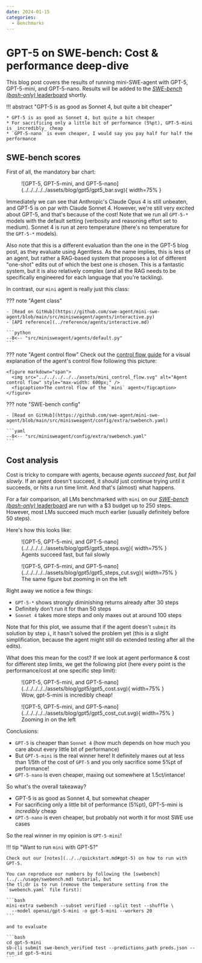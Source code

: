```yaml
---
date: 2024-01-15
categories:
  - Benchmarks
---
```


# GPT-5 on SWE-bench: Cost & performance deep-dive

This blog post covers the results of running mini-SWE-agent with GPT-5, GPT-5-mini, and GPT-5-nano.
Results will be added to the [*SWE-bench (bash-only)* leaderboard](https://swebench.com) shortly.

!!! abstract "GPT-5 is as good as Sonnet 4, but quite a bit cheaper"

    * GPT-5 is as good as Sonnet 4, but quite a bit cheaper
    * For sacrificing only a little bit of performance (5%pt), GPT-5-mini is _incredibly_ cheap
    * `GPT-5-nano` is even cheaper, I would say you pay half for half the performance

<!-- more -->

## SWE-bench scores

First of all, the mandatory bar chart:

<figure markdown="span">
  ![GPT-5, GPT-5-mini, and GPT-5-nano](../../../../../assets/blog/gpt5/gpt5_bar.svg){ width=75% }
</figure>

Immediately we can see that Anthropic's Claude Opus 4 is still unbeaten, and GPT-5 is on par with Claude Sonnet 4.
However, we're still very excited about GPT-5, and that's because of the cost!
Note that we run all `GPT-5-*` models with the default setting (verbosity and reasoning effort set to medium).
Sonnet 4 is run at zero temperature (there's no temperature for the `GPT-5-*` models).

Also note that this is a different evaluation than the one in the GPT-5 blog post, as they evaluate using
Agentless. As the name implies, this is less of an agent, but rather a RAG-based system that proposes a lot of different
"one-shot" edits out of which the best one is chosen.
This is a fantastic system, but it is also relatively complex (and all the RAG needs to be specifically engineered for each language that you're tackling).

In contrast, our `mini` agent is really just this class:

??? note "Agent class"

    - [Read on GitHub](https://github.com/swe-agent/mini-swe-agent/blob/main/src/minisweagent/agents/interactive.py)
    - [API reference](../reference/agents/interactive.md)

    ```python
    --8<-- "src/minisweagent/agents/default.py"
    ```

??? note "Agent control flow"
    Check out the [control flow guide](../../advanced/control_flow.md) for a visual explanation of the agent's control flow following this picture:

    <figure markdown="span">
      <img src="../../../../../assets/mini_control_flow.svg" alt="Agent control flow" style="max-width: 600px;" />
      <figcaption>The control flow of the `mini` agent</figcaption>
    </figure>

??? note "SWE-bench config"

    - [Read on GitHub](https://github.com/swe-agent/mini-swe-agent/blob/main/src/minisweagent/config/extra/swebench.yaml)

    ```yaml
    --8<-- "src/minisweagent/config/extra/swebench.yaml"
    ```

## Cost analysis

Cost is tricky to compare with agents, because *agents succeed fast, but fail slowly*.
If an agent doesn't succeed, it _should_ just continue trying until it succeeds, or hits a run time limit.
And that's (almost) what happens.

For a fair comparison, all LMs benchmarked with `mini` on our [*SWE-bench (bash-only)* leaderboard](https://swebench.com) are run with a $3 budget up to 250 steps.
However, most LMs succeed much much earlier (usually definitely before 50 steps).

Here's how this looks like:

<figure markdown="span">
  ![GPT-5, GPT-5-mini, and GPT-5-nano](../../../../../assets/blog/gpt5/gpt5_steps.svg){ width=75% }
  <figcaption>Agents succeed fast, but fail slowly</figcaption>
</figure>

<figure markdown="span">
  ![GPT-5, GPT-5-mini, and GPT-5-nano](../../../../../assets/blog/gpt5/gpt5_steps_cut.svg){ width=75% }
  <figcaption>The same figure but zooming in on the left</figcaption>
</figure>

Right away we notice a few things:

* `GPT-5-*` shows strongly diminishing returns already after 30 steps
* Definitely don't run it for than 50 steps
* `Sonnet 4` takes more steps and only maxes out at around 100 steps

Note that for this plot, we assume that if the agent doesn't `submit` its solution by step `i`, it hasn't solved the problem yet
(this is a slight simplification, because the agent might still do extended testing after all the edits).

What does this mean for the cost?
If we look at agent performance & cost for different step limits, we get the following plot (here every point is the performance/cost at one specific step limit):

<figure markdown="span">
  ![GPT-5, GPT-5-mini, and GPT-5-nano](../../../../../assets/blog/gpt5/gpt5_cost.svg){ width=75% }
  <figcaption>Wow, gpt-5-mini is incredibly cheap!</figcaption>
</figure>

<figure markdown="span">
  ![GPT-5, GPT-5-mini, and GPT-5-nano](../../../../../assets/blog/gpt5/gpt5_cost_cut.svg){ width=75% }
  <figcaption>Zooming in on the left</figcaption>
</figure>


Conclusions:

* `GPT-5` is cheaper than `Sonnet 4` (how much depends on how much you care about every little bit of performance)
* But `GPT-5-mini` is the real winner here! It definitely maxes out at less than 1/5th of the cost of `GPT-5` and you only sacrifice some 5%pt of performance!
* `GPT-5-nano` is even cheaper, maxing out somewhere at 1.5ct/intance!


So what's the overall takeaway?

* GPT-5 is as good as Sonnet 4, but somewhat cheaper
* For sacrificing only a little bit of performance (5%pt), GPT-5-mini is _incredibly_ cheap
* `GPT-5-nano` is even cheaper, but probably not worth it for most SWE use cases

So the real winner in my opinion is `GPT-5-mini`!

!!! tip "Want to run `mini` with GPT-5?"

    Check out our [notes](../../quickstart.md#gpt-5) on how to run with GPT-5.

    You can reproduce our numbers by following the [swebench](../../usage/swebench.md) tutorial, but
    the tl;dr is to run (remove the temperature setting from the `swebench.yaml` file first):

    ```bash
    mini-extra swebench --subset verified --split test --shuffle \
      --model openai/gpt-5-mini -o gpt-5-mini --workers 20
    ```

    and to evaluate

    ```bash
    cd gpt-5-mini
    sb-cli submit swe-bench_verified test --predictions_path preds.json --run_id gpt-5-mini
    ```

